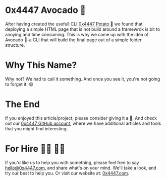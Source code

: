 # 0x4447 Avocado 🥑

After having created the usefull CLI [0x4447 Potato 🥔](https://github.com/0x4447/0x4447-cli-node-potato) we found that deploying a simple HTML page that is not build around a framewrok is bit to anoying and time consuming. This is why we came up with the idea of Avocado 🥑-a CLI that will build the final page out of a simple folder structure.

# Why This Name?

Why not? We had to call it something. And once you see it, you're not going to forget it. 😃

# The End

If you enjoyed this article/project, please consider giving it a 🌟. And check out our [0x4447 GitHub account](https://github.com/0x4447), where we have additional articles and tools that you might find interesting.

# For Hire 👨‍💻 👩‍💻

If you'd like us to help you with something, please feel free to say hello@0x4447.com, and share what's on your mind. We'll take a look, and try our best to help you. Or visit our website at: [0x4447.com](https://0x4447.com).
